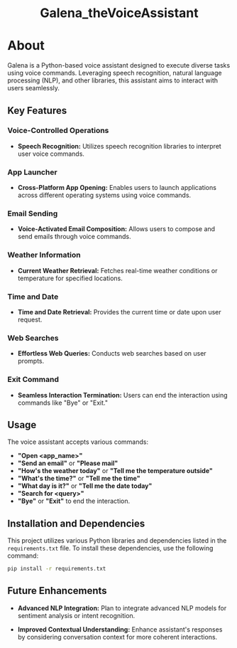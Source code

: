 # <p align="center"> Galena_theVoiceAssistant </p>

# About

Galena is a Python-based voice assistant designed to execute diverse tasks using voice commands. Leveraging speech recognition, natural language processing (NLP), and other libraries, this assistant aims to interact with users seamlessly.

## Key Features

### Voice-Controlled Operations
- **Speech Recognition:** Utilizes speech recognition libraries to interpret user voice commands.

### App Launcher
- **Cross-Platform App Opening:** Enables users to launch applications across different operating systems using voice commands.

### Email Sending
- **Voice-Activated Email Composition:** Allows users to compose and send emails through voice commands.

### Weather Information
- **Current Weather Retrieval:** Fetches real-time weather conditions or temperature for specified locations.

### Time and Date
- **Time and Date Retrieval:** Provides the current time or date upon user request.

### Web Searches
- **Effortless Web Queries:** Conducts web searches based on user prompts.

### Exit Command
- **Seamless Interaction Termination:** Users can end the interaction using commands like "Bye" or "Exit."

## Usage

The voice assistant accepts various commands:

- **"Open \<app_name\>"**
- **"Send an email"** or **"Please mail"**
- **"How's the weather today"** or **"Tell me the temperature outside"**
- **"What's the time?"** or **"Tell me the time"**
- **"What day is it?"** or **"Tell me the date today"**
- **"Search for \<query\>"**
- **"Bye"** or **"Exit"** to end the interaction.

## Installation and Dependencies

This project utilizes various Python libraries and dependencies listed in the `requirements.txt` file. To install these dependencies, use the following command:

```bash
pip install -r requirements.txt

```
## Future Enhancements

- **Advanced NLP Integration:** Plan to integrate advanced NLP models for sentiment analysis or intent recognition.

- **Improved Contextual Understanding:** Enhance assistant's responses by considering conversation context for more coherent interactions.